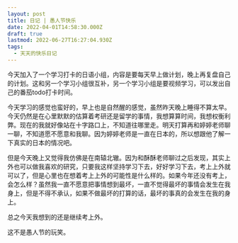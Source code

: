 ```yaml
---
layout: post
title: 日记 | 愚人节快乐
date: 2022-04-01T14:58:30.000Z
draft: true
lastmod: 2022-06-27T16:27:04.930Z
tags:
  - 天天的快乐日记
---
```

今天加入了一个学习打卡的日语小组，内容是要每天早上做计划，晚上再复盘自己的计划。这和另一个学习小组很互补，另一个学习小组是要视频学习，可以发出自己的番茄todo打卡时间。

今天学习的感觉也蛮好的，早上也是自然醒的感觉，虽然昨天晚上睡得不算太早。今天仍然是在心里默默的估算着考研还是留学的事情，我想算算时间，我想权衡利弊。现在的我就好像站在十字路口上，不知道往哪里走。明天打算再和婷婷老师聊一聊，不知道愿不愿意和我聊。因为婷婷老师是一直在日本的，所以想跟他了解一下真实的日本的情况吧。

但是今天晚上又觉得我仿佛是在南辕北辙。因为和酥酥老师聊过之后发现，其实上外也可以做我喜欢的研究，只要我这样坚持学习下去，好好学习下去，考上上外就可以了，但是心里也在想着考上上外的可能性是什么样的。如果今年还没有考上，会怎么样？虽然我一直不愿意把事情想到最坏，一直不觉得最坏的事情会发生在我身上，但是不得不承认，如果不做最坏的打算的话，最坏的事真的会发生在我的身上。

总之今天我想到的还是继续考上外。

这不是愚人节的玩笑。
